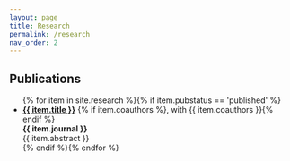 ```yaml
---
layout: page
title: Research
permalink: /research
nav_order: 2
---
```


## Publications

<ul class="ul-research">
  {% for item in site.research %}{% if item.pubstatus == 'published' %}
    <li>
    <b><a href="{{ item.url }}">{{ item.title }}</a></b>
    {% if item.coauthors %}, with {{ item.coauthors }}{% endif %}<br/>
    <b>{{ item.journal }}</b>
    <br/>{{ item.abstract }}
    </li>
  {% endif %}{% endfor %}
</ul>
